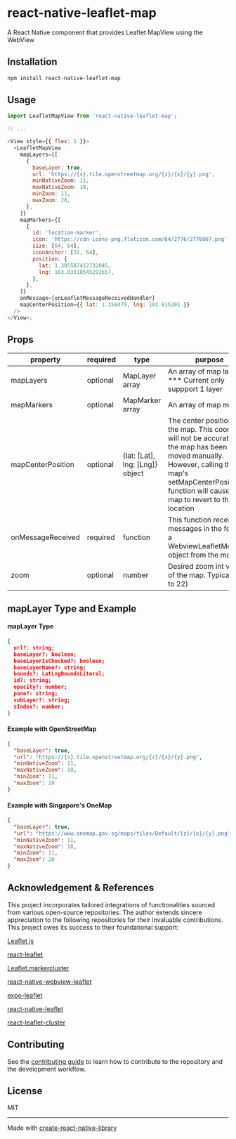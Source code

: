# react-native-leaflet-map

A React Native component that provides Leaflet MapView using the WebView

## Installation

```sh
npm install react-native-leaflet-map
```

## Usage

```js
import LeafletMapView from 'react-native-leaflet-map';

// ...

<View style={{ flex: 1 }}>
  <LeafletMapView
    mapLayers={[
      {
        baseLayer: true,
        url: 'https://{s}.tile.openstreetmap.org/{z}/{x}/{y}.png',
        minNativeZoom: 11,
        maxNativeZoom: 18,
        minZoom: 11,
        maxZoom: 20,
      },
    ]}
    mapMarkers={[
      {
        id: 'location-marker',
        icon: 'https://cdn-icons-png.flaticon.com/64/2776/2776067.png',
        size: [64, 64],
        iconAnchor: [32, 64],
        position: {
          lat: 1.305587412732045,
          lng: 103.83318545292657,
        },
      },
    ]}
    onMessage={onLeafletMessageReceivedHandler}
    mapCenterPosition={{ lat: 1.358479, lng: 103.815201 }}
  />
</View>;
```

## Props

| property          | required | type                            | purpose                                                                                                                                                                                                         |
| ----------------- | -------- | ------------------------------- | --------------------------------------------------------------------------------------------------------------------------------------------------------------------------------------------------------------- |
| mapLayers         | optional | MapLayer array                  | An array of map layers \*\*\* Current only suppport 1 layer                                                                                                                                                     |
| mapMarkers        | optional | MapMarker array                 | An array of map markers                                                                                                                                                                                         |
| mapCenterPosition | optional | {lat: [Lat], lng: [Lng]} object | The center position of the map. This coordinate will not be accurate if the map has been moved manually. However, calling the map's setMapCenterPosition function will cause the map to revert to this location |
| onMessageReceived | required | function                        | This function receives messages in the form of a WebviewLeafletMessage object from the map                                                                                                                      |
| zoom              | optional | number                          | Desired zoom int value of the map. Typically (1 to 22)                                                                                                                                                          |

## mapLayer Type and Example

#### mapLayer Type

```json
{
  url?: string;
  baseLayer?: boolean;
  baseLayerIsChecked?: boolean;
  baseLayerName?: string;
  bounds?: LatLngBoundsLiteral;
  id?: string;
  opacity?: number;
  pane?: string;
  subLayer?: string;
  zIndex?: number;
}
```

#### Example with OpenStreetMap

```json
{
  "baseLayer": true,
  "url": "https://{s}.tile.openstreetmap.org/{z}/{x}/{y}.png",
  "minNativeZoom": 11,
  "maxNativeZoom": 18,
  "minZoom": 11,
  "maxZoom": 20
}
```

#### Example with Singapore's OneMap

```json
{
  "baseLayer": true,
  "url": "https://www.onemap.gov.sg/maps/tiles/Default/{z}/{x}/{y}.png",
  "minNativeZoom": 11,
  "maxNativeZoom": 18,
  "minZoom": 11,
  "maxZoom": 20
}
```

## Acknowledgement & References

This project incorporates tailored integrations of functionalities sourced from various open-source repositories. The author extends sincere appreciation to the following repositories for their invaluable contributions. This project owes its success to their foundational support:

[Leaflet js](https://leafletjs.com/)

[react-leaflet](https://react-leaflet.js.org/)

[Leaflet.markercluster](https://github.com/Leaflet/Leaflet.markercluster)

[react-native-webview-leaflet](https://github.com/reggie3/react-native-webview-leaflet)

[expo-leaflet](https://github.com/Dean177/expo-leaflet)

[react-native-leaflet](https://github.com/pavel-corsaghin/react-native-leaflet)

[react-leaflet-cluster](https://github.com/akursat/react-leaflet-cluster)

## Contributing

See the [contributing guide](CONTRIBUTING.md) to learn how to contribute to the repository and the development workflow.

## License

MIT

---

Made with [create-react-native-library](https://github.com/callstack/react-native-builder-bob)
